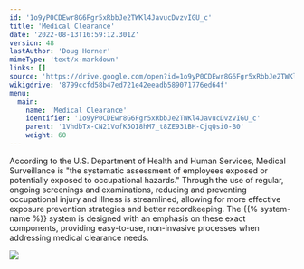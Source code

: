 ```yaml
---
id: '1o9yP0CDEwr8G6Fgr5xRbbJe2TWKl4JavucDvzvIGU_c'
title: 'Medical Clearance'
date: '2022-08-13T16:59:12.301Z'
version: 48
lastAuthor: 'Doug Horner'
mimeType: 'text/x-markdown'
links: []
source: 'https://drive.google.com/open?id=1o9yP0CDEwr8G6Fgr5xRbbJe2TWKl4JavucDvzvIGU_c'
wikigdrive: '8799ccfd58b47ed721e42eeadb589071776ed64f'
menu:
  main:
    name: 'Medical Clearance'
    identifier: '1o9yP0CDEwr8G6Fgr5xRbbJe2TWKl4JavucDvzvIGU_c'
    parent: '1VhdbTx-CN21VofK5OI8hM7_t8ZE931BH-CjqQsi0-B0'
    weight: 60
---
```





According to the U.S. Department of Health and Human Services, Medical Surveillance is "the systematic assessment of employees exposed or potentially exposed to occupational hazards." Through the use of regular, ongoing screenings and examinations, reducing and preventing occupational injury and illness is streamlined, allowing for more effective exposure prevention strategies and better recordkeeping. The {{% system-name %}} system is designed with an emphasis on these exact components, providing easy-to-use, non-invasive processes when addressing medical clearance needs.

  
![](../medical-clearance.assets/1000020100000467000002350B8304D5A6748E44.png)  

        

